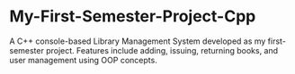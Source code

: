 # My-First-Semester-Project-Cpp
A C++ console-based Library Management System developed as my first-semester project. Features include adding, issuing, returning books, and user management using OOP concepts.
